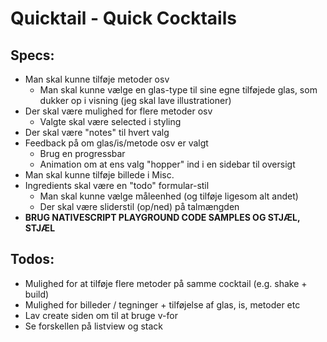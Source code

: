 # Quicktail - Quick Cocktails

## Specs:
- Man skal kunne tilføje metoder osv
	-	Man skal kunne vælge en glas-type til sine egne tilføjede glas, som dukker op i visning (jeg skal lave illustrationer)
- Der skal være mulighed for flere metoder osv
	- Valgte skal være selected i styling
- Der skal være "notes" til hvert valg
- Feedback på om glas/is/metode osv er valgt
	- Brug en progressbar
	-	Animation om at ens valg "hopper" ind i en sidebar til oversigt
- Man skal kunne tilføje billede i Misc.
- Ingredients skal være en "todo" formular-stil
	- Man skal kunne vælge måleenhed (og tilføje ligesom alt andet)
	- Der skal være sliderstil (op/ned) på talmængden
- **BRUG NATIVESCRIPT PLAYGROUND CODE SAMPLES OG STJÆL, STJÆL**

## Todos:
- Mulighed for at tilføje flere metoder på samme cocktail (e.g. shake + build)
- Mulighed for billeder / tegninger + tilføjelse af glas, is, metoder etc
- Lav create siden om til at bruge v-for
- Se forskellen på listview og stack